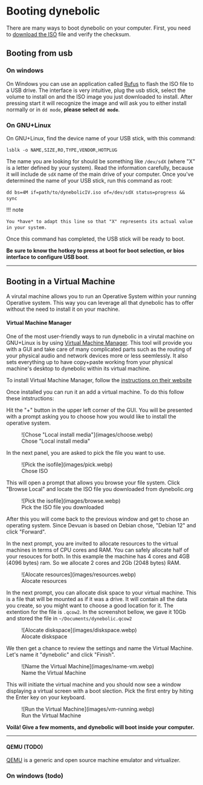 # Booting dynebolic

There are many ways to boot dynebolic on your computer. First, you need to [download the ISO](https://dyne.org/dynebolic/download/) file and verify the checksum.

## Booting from usb

### On windows

On Windows you can use an application called [Rufus](https://rufus.ie/) to flash the ISO file to a USB drive.
The interface is very intuitive, plug the usb stick, select the volume to install on and the ISO image you just downloaded to install. After pressing start it will recognize the image and will ask you to either install normally or in `dd mode`, **please select `dd mode`**.

### On GNU+Linux

On GNU+Linux, find the device name of your USB stick, with this command:

```
lsblk -o NAME,SIZE,RO,TYPE,VENDOR,HOTPLUG
```

The name you are looking for should be something like `/dev/sdX` (where "X" is a letter defined by your system). Read the information carefully, because it will include de `sdX` name of the main drive of your computer. Once you've determined the name of your USB stick, run this command as root:

```
dd bs=4M if=path/to/dynebolicIV.iso of=/dev/sdX status=progress && sync
```

!!! note

    You *have* to adapt this line so that "X" represents its actual value in your system.

Once this command has completed, the USB stick will be ready to boot.

**Be sure to know the hotkey to press at boot for boot selection, or bios interface to configure USB boot**.

---

## Booting in a Virtual Machine

A virutal machine allows you to run an Operative System within your running Operative system. This way you can leverage all that dynebolic has to offer without the need to install it on your machine.

#### Virtual Machine Manager

One of the most user-friendly ways to run dynebolic in a virutal machine on GNU+Linux is by using [Virtual Machine Manager](https://virt-manager.org/). This tool will provide you with a GUI and take care of many complicated parts such as the routing of your physical audio and network devices more or less seemlessly. It also sets everything up to have copy+paste working from your physical machine's desktop to dynebolic within its virtual machine.

To install Virtual Machine Manager, follow the [instructions on their website](https://virt-manager.org/)

Once installed you can run it an add a virtual machine. To do this follow these intstructions:

Hit the "+" button in the upper left corner of the GUI. You will be presented with a prompt asking you to choose how you would like to install the operative system.

<figure markdown="span">
  ![Chose "Local install media"](images/choose.webp)
  <figcaption>Chose "Local install media"</figcaption>
</figure>

In the next panel, you are asked to pick the file you want to use.

<figure markdown="span">
  ![Pick the isofile](images/pick.webp)
  <figcaption>Chose ISO</figcaption>
</figure>

This will open a prompt that allows you browse your file system. Click "Browse Local" and locate the ISO file you downloaded from dynebolic.org

<figure markdown="span">
  ![Pick the isofile](images/browse.webp)
  <figcaption>Pick the ISO file you downloaded</figcaption>
</figure>

After this you will come back to the previous window and get to chose an operating system. Since Devuan is based on Debian chose, "Debian 12" and click "Forward".

In the next prompt, you are invited to allocate resources to the virtual machines in terms of CPU cores and RAM. You can safely allocate half of your resouces for both. In this example the machine has 4 cores and 4GB (4096 bytes) ram. So we allocate 2 cores and 2Gb (2048 bytes) RAM.

<figure markdown="span">
  ![Alocate resources](images/resources.webp)
  <figcaption>Alocate resources</figcaption>
</figure>

In the next prompt, you can allocate disk space to your virtual machine. This is a file that will be mounted as if it was a drive. It will contain all the data you create, so you might want to choose a good location for it. The extention for the file is `.qcow2`. In the screenshot bellow, we gave it 10Gb and stored the file in `~/Documents/dynebolic.qcow2`

<figure markdown="span">
  ![Alocate diskspace](images/diskspace.webp)
  <figcaption>Alocate diskspace</figcaption>
</figure>

We then get a chance to review the settings and name the Virtual Machine. Let's name it "dynebolic" and click "Finish".

<figure markdown="span">
  ![Name the Virtual Machine](images/name-vm.webp)
  <figcaption>Name the Virtual Machine</figcaption>
</figure>

This will initiate the virtual machine and you should now see a window displaying a virtual screen with a boot slection. Pick the first entry by hiting the Enter key on your keyboard.

<figure markdown="span">
  ![Run the Virtual Machine](images/vm-running.webp)
  <figcaption>Run the Virtual Machine</figcaption>
</figure>

**Voilà! Give a few moments, and dynebolic will boot inside your computer.**

---

#### QEMU (TODO)
[QEMU](https://www.qemu.org/) is a generic and open source machine emulator and virtualizer.





### On windows (todo)
